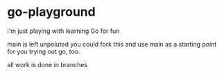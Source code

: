 # go-playground
i'm just playing with learning Go for fun

main is left unpoluted
you could fork this and use main as a starting point for you trying out go, too.

all work is done in branches
